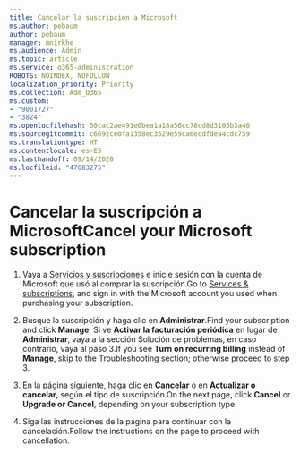 ```yaml
---
title: Cancelar la suscripción a Microsoft
ms.author: pebaum
author: pebaum
manager: mnirkhe
ms.audience: Admin
ms.topic: article
ms.service: o365-administration
ROBOTS: NOINDEX, NOFOLLOW
localization_priority: Priority
ms.collection: Adm_O365
ms.custom:
- "9001727"
- "3824"
ms.openlocfilehash: 50cac2ae491e0bea1a18a56cc78cd8d3105b3a40
ms.sourcegitcommit: c6692ce0fa1358ec3529e59ca0ecdfdea4cdc759
ms.translationtype: HT
ms.contentlocale: es-ES
ms.lasthandoff: 09/14/2020
ms.locfileid: "47683275"
---
```

# <a name="cancel-your-microsoft-subscription"></a><span data-ttu-id="5c4d3-102">Cancelar la suscripción a Microsoft</span><span class="sxs-lookup"><span data-stu-id="5c4d3-102">Cancel your Microsoft subscription</span></span>

1. <span data-ttu-id="5c4d3-103">Vaya a [Servicios y suscripciones](https://account.microsoft.com/services/) e inicie sesión con la cuenta de Microsoft que usó al comprar la suscripción.</span><span class="sxs-lookup"><span data-stu-id="5c4d3-103">Go to [Services & subscriptions](https://account.microsoft.com/services/), and sign in with the Microsoft account you used when purchasing your subscription.</span></span>

2. <span data-ttu-id="5c4d3-104">Busque la suscripción y haga clic en **Administrar**.</span><span class="sxs-lookup"><span data-stu-id="5c4d3-104">Find your subscription and click **Manage**.</span></span> <span data-ttu-id="5c4d3-105">Si ve **Activar la facturación periódica** en lugar de **Administrar**, vaya a la sección Solución de problemas, en caso contrario, vaya al paso 3.</span><span class="sxs-lookup"><span data-stu-id="5c4d3-105">If you see **Turn on recurring billing** instead of **Manage**, skip to the Troubleshooting section;  otherwise proceed to step 3.</span></span>

3. <span data-ttu-id="5c4d3-106">En la página siguiente, haga clic en **Cancelar** o en **Actualizar o cancelar**, según el tipo de suscripción.</span><span class="sxs-lookup"><span data-stu-id="5c4d3-106">On the next page, click **Cancel** or **Upgrade or Cancel**, depending on your subscription type.</span></span>

4. <span data-ttu-id="5c4d3-107">Siga las instrucciones de la página para continuar con la cancelación.</span><span class="sxs-lookup"><span data-stu-id="5c4d3-107">Follow the instructions on the page to proceed with cancellation.</span></span>
